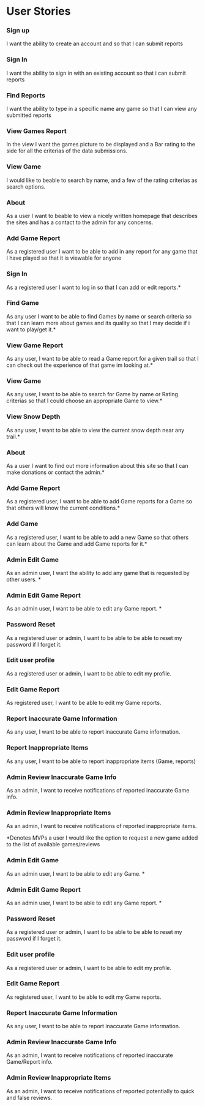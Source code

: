 # User Stories

### Sign up

I want the ability to create an account and so that I can submit reports

### Sign In

I want the ability to sign in with an existing account so that i can submit reports

### Find Reports

I want the ability to type in a specific name any game so that I can view any submitted reports

### View Games Report

In the view I want the games picture to be displayed and a Bar rating to the side for all the criterias of the data submissions.

### View Game

I would like to beable to search by name, and a few of the rating criterias as search options.

### About

As a user I want to beable to view a nicely written homepage that describes the sites and has a contact to the admin for any concerns.

### Add Game Report

As a registered user I want to be able to add in any report for any game that I have played so that it is viewable for anyone 

### Sign In

As a registered user I want to log in so that I can add or edit reports.*

### Find Game

As any user I want to be able to find Games by name or search criteria so that I can learn more about games and its  quality so that I may decide if i want to play/get it.*

### View Game Report

As any user, I want to be able to read a Game report for a given trail so that I can check out the experience of that game im looking at.*

### View Game

As any user, I want to be able to search for Game by name or Rating criterias so that I could choose an appropriate Game to view.*

### View Snow Depth

As any user, I want to be able to view the current snow depth near any trail.*

### About

As a user I want to find out more information about this site so that I can make donations or contact the admin.*

### Add Game Report

As a registered user, I want to be able to add Game reports for a Game so that others will know the current conditions.*

### Add Game

As a registered user, I want to be able to add a new Game so that others can learn about the Game and add Game reports for it.*

### Admin Edit Game

As an admin user, I want the ability to add any game that is requested by other users. *

### Admin Edit Game Report

As an admin user, I want to be able to edit any Game report. *

### Password Reset

As a registered user or admin, I want to be able to be able to reset my password if I forget it.

### Edit user profile

As a registered user or admin, I want to be able to edit my profile.

### Edit Game Report

As registered user, I want to be able to edit my Game reports.

### Report Inaccurate Game Information

As any user, I want to be able to report inaccurate Game information.

### Report Inappropriate Items

As any user, I want to be able to report inappropriate items (Game, reports)

### Admin Review Inaccurate Game Info

As an admin, I want to receive notifications of reported inaccurate Game info.

### Admin Review Inappropriate Items

As an admin, I want to receive notifications of reported inappropriate items.

*Denotes MVPs a user I would like the option to request a new game added to the list of available games/reviews
### Admin Edit Game

As an admin user, I want to be able to edit any Game. *

### Admin Edit Game Report

As an admin user, I want to be able to edit any Game report. *

### Password Reset

As a registered user or admin, I want to be able to be able to reset my password if I forget it.

### Edit user profile

As a registered user or admin, I want to be able to edit my profile.

### Edit Game Report

As registered user, I want to be able to edit my Game reports.

### Report Inaccurate Game Information

As any user, I want to be able to report inaccurate Game information.

### Admin Review Inaccurate Game Info

As an admin, I want to receive notifications of reported inaccurate Game/Report info.

### Admin Review Inappropriate Items

As an admin, I want to receive notifications of reported potentially to quick and false reviews.
